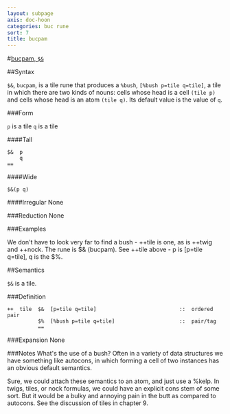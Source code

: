 ```yaml
---
layout: subpage
axis: doc-hoon
categories: buc rune
sort: 7
title: bucpam
---
```


#[bucpam, `$&`](#bcpm)

##Syntax

`$&`, `bucpam`, is a tile rune that produces a `%bush`, `[%bush p=tile q=tile]`, a tile in which there are two kinds of nouns: cells whose head is a cell `(tile p)` and cells whose head is an atom `(tile q)`. Its default value is the value of `q`.

###Form

`p` is a tile
`q` is a tile

####Tall

    $&  p
        q
    ==

####Wide

    $&(p q)

####Irregular
None

###Reduction
None

###Examples

We don't have to look very far to find a bush - ++tile is one, as is ++twig and ++nock. The rune is $& (bucpam). See ++tile above - p is [p=tile q=tile], q is the $%.

##Semantics

`$&` is a tile.

###Definition

    ++  tile  $&  [p=tile q=tile]                           ::  ordered pair
              $%  [%bush p=tile q=tile]                     ::  pair/tag  
              ==
###Expansion
None

###Notes
What's the use of a bush? Often in a variety of data structures we have something like autocons, in which forming a cell of two instances has an obvious default semantics.

Sure, we could attach these semantics to an atom, and just use a %kelp. In twigs, tiles, or nock formulas, we could have an explicit cons stem of some sort. But it would be a bulky and annoying pain in the butt as compared to autocons.
See the discussion of tiles in chapter 9.
